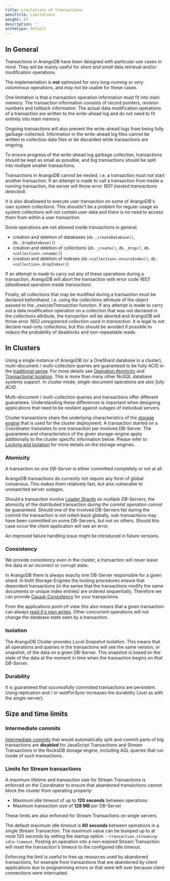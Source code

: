 ```yaml
---
title: Limitations of transactions
menuTitle: Limitations
weight: 25
description: ''
archetype: default
---
```

<!-- TODO: Update for RocksDB -->

## In General

Transactions in ArangoDB have been designed with particular use cases 
in mind. They will be mainly useful for *short and small* data retrieval 
and/or modification operations.

The implementation is **not** optimized for *very long-running* or *very voluminous*
operations, and may not be usable for these cases. 

One limitation is that a transaction operation information must fit into main
memory. The transaction information consists of record pointers, revision numbers
and rollback information. The actual data modification operations of a transaction
are written to the write-ahead log and do not need to fit entirely into main
memory.

Ongoing transactions will also prevent the write-ahead logs from being fully
garbage-collected. Information in the write-ahead log files cannot be written
to collection data files or be discarded while transactions are ongoing.

To ensure progress of the write-ahead log garbage collection, transactions should 
be kept as small as possible, and big transactions should be split into multiple
smaller transactions.

Transactions in ArangoDB cannot be nested, i.e. a transaction must not start another 
transaction. If an attempt is made to call a transaction from inside a running 
transaction, the server will throw error *1651 (nested transactions detected)*.

It is also disallowed to execute user transaction on some of ArangoDB's own system
collections. This shouldn't be a problem for regular usage as system collections will
not contain user data and there is no need to access them from within a user
transaction.

Some operations are not allowed inside transactions in general:

- creation and deletion of databases (`db._createDatabase()`, `db._dropDatabase()`)
- creation and deletion of collections (`db._create()`, `db._drop()`, `db.<collection>.rename()`)
- creation and deletion of indexes (`db.<collection>.ensureIndex()`, `db.<collection>.dropIndex()`)

If an attempt is made to carry out any of these operations during a transaction,
ArangoDB will abort the transaction with error code *1653 (disallowed operation inside
transaction)*.

Finally, all collections that may be modified during a transaction must be 
declared beforehand, i.e. using the *collections* attribute of the object passed
to the *_executeTransaction* function. If any attempt is made to carry out a data
modification operation on a collection that was not declared in the *collections*
attribute, the transaction will be aborted and ArangoDB will throw error *1652
unregistered collection used in transaction*. 
It is legal to not declare read-only collections, but this should be avoided if
possible to reduce the probability of deadlocks and non-repeatable reads.

## In Clusters

Using a single instance of ArangoDB (or a OneShard database in a
cluster), multi-document / multi-collection queries are guaranteed to be
fully ACID in the
[traditional sense](https://en.wikipedia.org/wiki/ACID_(computer_science)).
For more details see
[Operation Atomicity](../operational-factors.md#operation-atomicity)
and
[Transactional Isolation](../operational-factors.md#transactional-isolation).
This is more than many other NoSQL database systems support.
In cluster mode, single-document operations are also *fully ACID*.

Multi-document / multi-collection queries and transactions offer different guarantees.
Understanding these differences is important when designing applications that need
to be resilient against outages of individual servers.

Cluster transactions share the underlying characteristics of the
[storage engine](../../components/arangodb-server/storage-engine.md) that is used for the cluster deployment.
A transaction started on a Coordinator translates to one transaction per involved DB-Server.
The guarantees and characteristics of the given storage-engine apply additionally
to the cluster specific information below.
Please refer to [Locking and Isolation](locking-and-isolation.md) for more details
on the storage-engines.

### Atomicity

A transaction on *one DB-Server* is either committed completely or not at all.

ArangoDB transactions do currently not require any form of global consensus. This makes
them relatively fast, but also vulnerable to unexpected server outages.

Should a transaction involve [Leader Shards](../../deploy/cluster/_index.md#db-servers) 
on *multiple DB-Servers*, the atomicity of the distributed transaction *during the commit operation*
cannot be guaranteed. Should one of the involved DB-Servers fail during the commit the transaction
is not rolled-back globally, sub-transactions may have been committed on some DB-Servers, but not on others.
Should this case occur the client application will see an error.

An improved failure handling issue might be introduced in future versions.

### Consistency

We provide consistency even in the cluster, a transaction will never leave the data in 
an incorrect or corrupt state. 

In ArangoDB there is always exactly one DB-Server responsible for a given shard. In both
Storage-Engines the locking procedures ensure that dependent transactions (in the sense that
the transactions modify the same documents or unique index entries) are ordered sequentially.
Therefore we can provide [Causal-Consistency](https://en.wikipedia.org/wiki/Consistency_model#Causal_consistency) 
for your transactions.

From the applications point-of-view this also means that a given transaction can always
[read it's own writes](https://en.wikipedia.org/wiki/Consistency_model#Read-your-writes_consistency).
Other concurrent operations will not change the database state seen by a transaction.

### Isolation

The ArangoDB Cluster provides *Local Snapshot Isolation*. This means that all operations 
and queries in the transactions will see the same version, or snapshot, of the data on a given
DB-Server. This snapshot is based on the state of the data at the moment in 
time when the transaction begins *on that DB-Server*.

### Durability

It is guaranteed that successfully committed transactions are persistent. Using
replication and / or *waitForSync* increases the durability (Just as with the single-server).

## Size and time limits

### Intermediate commits

[Intermediate commits](../../aql/fundamentals/limitations.md#storage-engine-properties)
that would automatically split and commit parts of big transactions are **disabled**
for JavaScript Transactions and Stream Transactions in the RocksDB storage engine,
including AQL queries that run inside of such transactions.

### Limits for Stream transactions

A maximum lifetime and transaction size for Stream Transactions is enforced
on the Coordinator to ensure that abandoned transactions cannot block the
cluster from operating properly:

- Maximum idle timeout of up to **120 seconds** between operations
- Maximum transaction size of **128 MB** per DB-Server

These limits are also enforced for Stream Transactions on single servers.

The default maximum idle timeout is **60 seconds** between operations in a
single Stream Transaction. The maximum value can be bumped up to at most 120
seconds by setting the startup option `--transaction.streaming-idle-timeout`.
Posting an operation into a non-expired Stream Transaction will reset the
transaction's timeout to the configured idle timeout.

Enforcing the limit is useful to free up resources used by abandoned
transactions, for example from transactions that are abandoned by client
applications due to programming errors or that were left over because client
connections were interrupted.
